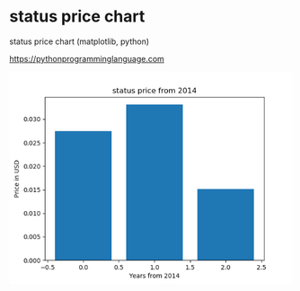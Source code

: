 # status price chart 

status price chart (matplotlib, python)

https://pythonprogramminglanguage.com

<img src='chart.png'>
